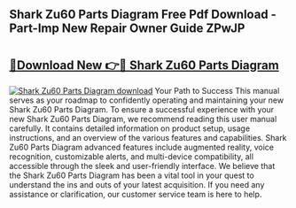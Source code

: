 ## Shark Zu60 Parts Diagram Free Pdf Download - Part-Imp New Repair Owner Guide ZPwJP

# <h2><a href="http://dfkoyl.blite.top/?on=Shark+Zu60+Parts+Diagram">🔗Download New 👉🔴 Shark Zu60 Parts Diagram</a></h2>

[![Shark Zu60 Parts Diagram download](https://i.imgur.com/lujVjoI.png)](http://dfkoyl.blite.top/?on=Shark+Zu60+Parts+Diagram)
Your Path to Success This manual serves as your roadmap to confidently operating and maintaining your new Shark Zu60 Parts Diagram. To ensure a successful experience with your new Shark Zu60 Parts Diagram, we recommend reading this user manual carefully. It contains detailed information on product setup, usage instructions, and an overview of the various features and capabilities. Shark Zu60 Parts Diagram advanced features include augmented reality, voice recognition, customizable alerts, and multi-device compatibility, all accessible through the sleek and user-friendly interface. We believe that the Shark Zu60 Parts Diagram has been a vital tool in your quest to understand the ins and outs of your latest acquisition. If you need any assistance or clarification, our customer service team is here to help.
